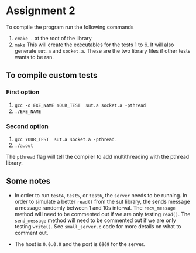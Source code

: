 # Assignment 2

To compile the program run the following commands
1. `cmake .` at the root of the library
1. `make`
This will create the executables for the tests 1 to 6. It will also generate `sut.a` and `socket.a`. 
These are the two library files if other tests wants to be ran.

## To compile custom tests
### First option
1. `gcc -o EXE_NAME YOUR_TEST  sut.a socket.a -pthread`
1. `./EXE_NAME`

### Second option
1. `gcc YOUR_TEST  sut.a socket.a -pthread`. 
1. `./a.out`

The `pthread` flag will tell the compiler to add multithreading with the pthread library.

## Some notes
* In order to run `test4`, `test5`, or `test6`, the `server` needs to be running. 
In order to simulate a better `read()` from the sut library, the sends message a message randomly between 1 and 10s interval.
The `recv_message` method will need to be commented out if we are only testing `read()`. 
The `send_message` method will need to be commented out if we are only testing `write()`.
See `small_server.c` code for more details on what to comment out.

* The host is `0.0.0.0` and the port is `6969` for the server.

